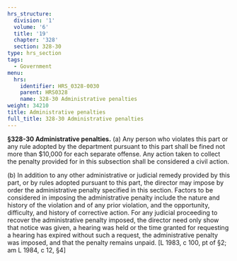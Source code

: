 ```yaml
---
hrs_structure:
  division: '1'
  volume: '6'
  title: '19'
  chapter: '328'
  section: 328-30
type: hrs_section
tags:
  - Government
menu:
  hrs:
    identifier: HRS_0328-0030
    parent: HRS0328
    name: 328-30 Administrative penalties
weight: 34210
title: Administrative penalties
full_title: 328-30 Administrative penalties
---
```

**§328-30 Administrative penalties.** (a) Any person who violates this part or any rule adopted by the department pursuant to this part shall be fined not more than $10,000 for each separate offense. Any action taken to collect the penalty provided for in this subsection shall be considered a civil action.

(b) In addition to any other administrative or judicial remedy provided by this part, or by rules adopted pursuant to this part, the director may impose by order the administrative penalty specified in this section. Factors to be considered in imposing the administrative penalty include the nature and history of the violation and of any prior violation, and the opportunity, difficulty, and history of corrective action. For any judicial proceeding to recover the administrative penalty imposed, the director need only show that notice was given, a hearing was held or the time granted for requesting a hearing has expired without such a request, the administrative penalty was imposed, and that the penalty remains unpaid. [L 1983, c 100, pt of §2; am L 1984, c 12, §4]